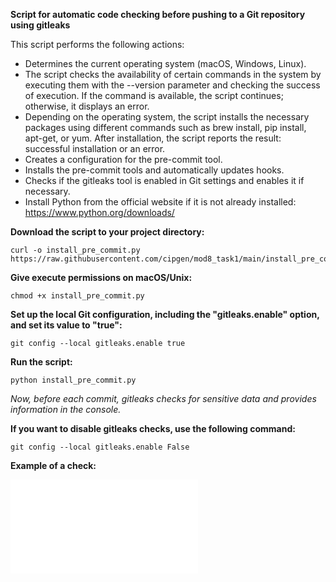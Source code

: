 
**Script for automatic code checking before pushing to a Git repository using gitleaks**

This script performs the following actions:

- Determines the current operating system (macOS, Windows, Linux).
- The script checks the availability of certain commands in the system by executing them with the --version parameter and checking the success of execution. If the command is available, the script continues; otherwise, it displays an error.
- Depending on the operating system, the script installs the necessary packages using different commands such as brew install, pip install, apt-get, or yum. After installation, the script reports the result: successful installation or an error.
- Creates a configuration for the pre-commit tool.
- Installs the pre-commit tools and automatically updates hooks.
- Checks if the gitleaks tool is enabled in Git settings and enables it if necessary.
- Install Python from the official website if it is not already installed: https://www.python.org/downloads/

**Download the script to your project directory:**

```console
curl -o install_pre_commit.py https://raw.githubusercontent.com/cipgen/mod8_task1/main/install_pre_commit.py
```

**Give execute permissions on macOS/Unix:**

```console
chmod +x install_pre_commit.py
```
**Set up the local Git configuration, including the "gitleaks.enable" option, and set its value to "true":**

```console
git config --local gitleaks.enable true
```
**Run the script:**

```console
python install_pre_commit.py
```

*Now, before each commit, gitleaks checks for sensitive data and provides information in the console.*

**If you want to disable gitleaks checks, use the following command:**

```console
git config --local gitleaks.enable False
```

**Example of a check:**

![Example](./install_pre_commit.py)
